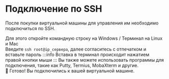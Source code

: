 # Подключение по SSH
После покупки виртуальной машины для управления им необходимо подключиться по SSH.

Для этого откройте командную строку на Windows / Терминал на Linux и Mac  
Введите `ssh root@ip_сервера`, далее согласитесь с отпечатком и вставьте пароль
:::info
Вставка в терминал происходит нажатием правой кнопки мыши
:::
Вы также можете использовать программы для подключения, такие как Putty, Termius, MobaXterm и другие.  
🎉 Готово! Вы подключились к вашей виртуальной машине.
